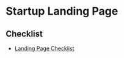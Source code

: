 # Startup Landing Page

## Checklist

- [Landing Page Checklist](https://landingpage.fyi/landing-page-checklist)

<!--
https://zoltarlabs.com
-->
